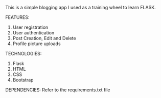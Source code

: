 This is a simple blogging app I used as a training wheel to learn FLASK. 

FEATURES:
1. User registration
2. User authentication
3. Post Creation, Edit and Delete
4. Profile picture uploads

TECHNOLOGIES:
1. Flask
2. HTML
3. CSS
4. Bootstrap

DEPENDENCIES:
Refer to the requirements.txt file